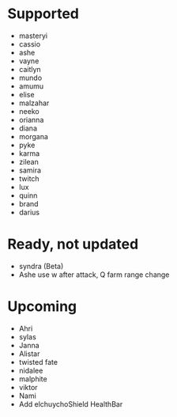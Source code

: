 # Supported
- masteryi
- cassio
- ashe
- vayne
- caitlyn
- mundo
- amumu
- elise
- malzahar
- neeko
- orianna
- diana
- morgana
- pyke
- karma
- zilean
- samira
- twitch
- lux
- quinn
- brand
- darius
# Ready, not updated
- syndra (Beta)
- Ashe use w after attack, Q farm range change
# Upcoming
- Ahri
- sylas
- Janna
- Alistar 
- twisted fate
- nidalee
- malphite
- viktor
- Nami
- Add elchuychoShield HealthBar
